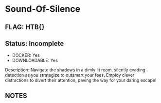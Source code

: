 # Sound-Of-Silence

## FLAG: HTB{}

## Status: Incomplete

+ DOCKER: Yes
+ DOWNLOADABLE: Yes

Description: Navigate the shadows in a dimly lit room, silently evading detection as you strategize to outsmart your foes. Employ clever distractions to divert their attention, paving the way for your daring escape!

## NOTES
